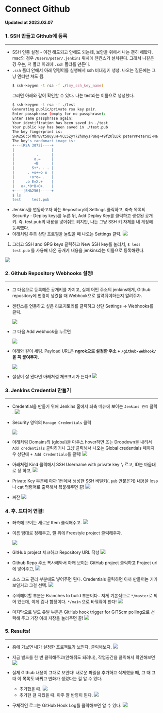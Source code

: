 # Connect Github

**Updated at 2023.03.07**

### 1. SSH 만들고 Github에 등록

---

- SSH 인증 설정 - 이건 해도되고 안해도 되는데, 보안을 위해서 나는 괜히 해봤다.
  mac의 경우 `/Users/peter/.jenkins` 위치에 젠킨스가 설치된다. 그래서 나같은 경
  우는, 저 폴더 아래에 `.ssh` 폴더를 만든다.
- `.ssh` 폴더 안에서 아래 명령어를 실행해서 ssh 비대칭키 생성. 나오는 질문에는
  그냥 엔터만 쳐도 됨.
  ```bash
  $ ssh-keygen -t rsa -f ./[my_ssh_key_name]
  ```
  그러면 아래와 같이 확인할 수 있다. 나는 test라는 이름으로 생성했다.
  ```bash
  $ ssh-keygen -t rsa -f ./test
  Generating public/private rsa key pair.
  Enter passphrase (empty for no passphrase):
  Enter same passphrase again:
  Your identification has been saved in ./test
  Your public key has been saved in ./test.pub
  The key fingerprint is:
  SHA256:5TMbrBvt58uyuH+VCLSZyY72h8GysPu6q+49f2OlLDk peter@Peterui-MacBookAir.local
  The key's randomart image is:
  +---[RSA 3072]----+
  |                 |
  |          .      |
  |         o.=     |
  |         +B      |
  |        S+*. . . |
  |      . +o+=o o  |
  |       +o*o= .   |
  |     .o E=X.+    |
  |   o+.*O*B+O+.   |
  +----[SHA256]-----+
  $ ls
  test     test.pub
  ```
- Jenkins를 연동하고자 하는 Repository의 Settings 클릭하고, 좌측 목록의
  Security - Deploy keys를 누른 뒤, Add Deploy Key를 클릭하고 생성된 공개키. 즉.
  test.pub의 내용을 넣어줘도 되지만, 나는 그냥 SSH 키 자체를 내 계정에 등록했다.
- 아래처럼 우측 상단 프로필을 눌렀을 때 나오는 Settings 클릭.
    <img src="./img/jenkins_3.png">


1. 그러고 SSH and GPG keys 클릭하고 New SSH key를 눌러서, `$ less test.pub` 를
사용해 나온 공개키 내용을 jenkins라는 이름으로 등록해줬다.

<img src="./img/jenkins_4.png">

### 2. Github **Repository Webhooks 설정!**

---

- 그 다음으로 등록해준 공개키를 가지고, 실제 어떤 주소의 jenkins에게, Github
  repository에 변경이 생겼을 때 Webhook으로 알려줘야하는지 알려주자.
- 젠킨스를 연동하고 싶은 리포지토리를 클릭하고 상단 Settings → Webhooks를 클릭.

    <img src="./img/jenkins_5.png">

- 그 다음 Add webhook을 누르면

    <img src="./img/jenkins_6.png">

- 아래와 같이 세팅. Payload URL은 **ngrok으로 설정한 주소 + `/github-webhook/`
  을 꼭 붙여주자**.

    <img src="./img/jenkins_7.png">

- 설정이 잘 됐다면 아래처럼 체크표시가 뜬다!! <img src="./img/jenkins_8.png">

### 3. Jenkins Credential 만들기

---

- Credential을 만들기 위해 Jenkins 홈에서 좌측 메뉴에 보이는 `Jenkins 관리` 클릭
  . <img src="./img/jenkins_8.png">

- Security 영역의 `Manage Credentials` 클릭

    <img src="./img/jenkins_10.png">

- 아래처럼 Domains의 (global)을 마우스 hover하면 뜨는 Dropdown을 내려서
  `Add credentials` 클릭하거나 그냥 클릭해서 나오는 Global credentials 페이지 우
  상단에 `+ Add Credentials`를 클릭!
    <img src="./img/jenkins_11.png">
- 아래처럼 Kind 클릭해서 SSH Username with private key 누르고, ID는 마음대로 정
  하고,
    <img src="./img/jenkins_12.png">
- Private Key 부분에 아까 1번에서 생성한 SSH 비밀키(`.pub` 안붙은거) 내용을 less
  나 cat 명령어로 출력해서 복붙해주면 끝!
    <img src="./img/jenkins_13.png">
- 짜잔
    <img src="./img/jenkins_14.png">

### 4. 후. 드디어 연결!

- 좌측에 보이는 새로운 Item 클릭해주고.
    <img src="./img/jenkins_15.png">
- 이름 맘대로 정해주고, 젤 위에 Freestyle project 클릭해주자.

    <img src="./img/jenkins_16.png">

- GitHub project 체크하고 Repository URL 작성
    <img src="./img/jenkins_17.png">
- Github Repo 주소 복사해와서 아래 보이는 GitHub project 클릭하고 Project url에
  넣어주고,
    <img src="./img/jenkins_18.png">
- 소스 코드 관리 부분에도 넣어주면 된다. Credentials 클릭하면 아까 만들어논 키가
  보일거고 그걸 선택.
    <img src="./img/jenkins_19.png">
- 주의해야할 부분은 Branches to build 부분이다.. 저게 기본적으로 `*/master`로 되
  어 있는데, 이게 겁나 함정이다. `*/main` 으로 바꿔줘야 한다!
    <img src="./img/jenkins_20.png">
- 마지막으로 빌드 유발 부분은 GitHub hook trigger for GITScm polling으로 선택해
  주고 가장 아래 저장을 눌러주면 끝!
    <img src="./img/jenkins_21.png">

### 5. Results!

---

- 홈에 가보면 내가 설정한 프로젝트가 보인다. 클릭해보자.
    <img src="./img/jenkins_22.png">
- 지금 빌드를 한 번 클릭해주고(안해줘도 되려나), 작업공간을 클릭해서 확인해보면
    <img src="./img/jenkins_23.png">
- 실제 Github 내용이 그대로 보인다! 새로운 파일을 추가하고 삭제했을 때, 그 때 그
  때 이 목록도 바뀌고 변화가 생겼다는 걸 알 수 있다.

  - 추가했을 때. <img src="./img/jenkins_24.png">
  - 추가한 걸 지웠을 때. 아주 잘 반영이 된다. <img src="./img/jenkins_25.png">

- 구체적인 로그는 GitHub Hook Log를 클릭해보면 알 수 있다.
  <img src="./img/jenkins_26.png">
